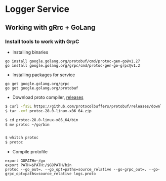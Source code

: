 # Logger Service

## Working with gRrc + GoLang

### Install tools to work with GrpC

- Installing binaries

```
go install google.golang.org/protobuf/cmd/protoc-gen-go@v1.27
go install google.golang.org/grpc/cmd/protoc-gen-go-grpc@v1.2
```

- Installing packages for service

```
go get google.golang.org/grpc
go get google.golang.org/protobuf
```

- Download proto compiler, [releases](https://github.com/protocolbuffers/protobuf/releases)

```sh
$ curl -fsSL https://github.com/protocolbuffers/protobuf/releases/download/v28.0/protoc-28.0-linux-x86_64.zip -o protoc-28.0-linux-x86_64.zip
$ tar -xvf protoc-28.0-linux-x86_64.zip

$ cd protoc-28.0-linux-x86_64/bin
$ mv protoc ~/go/bin


$ whitch protoc
$ protoc
```

- Compile protofile

```
export GOPATH=~/go
export PATH=$PATH:/$GOPATH/bin
protoc --go_out=. --go_opt=paths=source_relative --go-grpc_out=. --go-grpc_opt=paths=source_relative logs.proto
```
